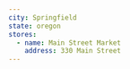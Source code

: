 ```yaml
---
city: Springfield
state: oregon
stores:
  - name: Main Street Market
    address: 330 Main Street
---
```

